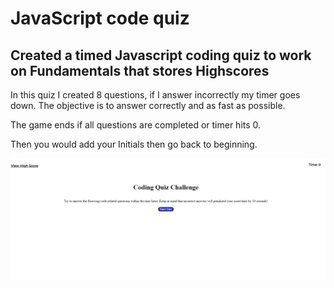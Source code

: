 # JavaScript code quiz

## Created a timed Javascript coding quiz to work on Fundamentals that stores Highscores

In this quiz I created 8 questions, if I answer incorrectly my timer goes down. The objective is to answer correctly and as fast as possible.

The game ends if all questions are completed or timer hits 0.

Then you would add your Initials then go back to beginning.


![preview of java code quiz website](/img/preview-01.png)
 

